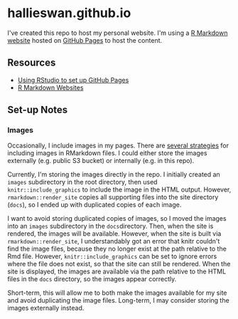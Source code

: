 # hallieswan.github.io

I've created this repo to host my personal website. I'm using a [R Markdown website](https://bookdown.org/yihui/rmarkdown/rmarkdown-site.html) hosted on [GitHub Pages](https://pages.github.com) to host the content. 

## Resources

- [Using RStudio to set up GitHub Pages](https://resources.github.com/github-and-rstudio/)
- [R Markdown Websites](https://bookdown.org/yihui/rmarkdown/rmarkdown-site.html)

## Set-up Notes

### Images

Occasionally, I include images in my pages. There are [several strategies](https://stackoverflow.com/questions/25166624/insert-picture-table-in-r-markdown) for including images in RMarkdown files. I could either store the images externally (e.g. public S3 bucket) or internally (e.g. in this repo). 

Currently, I'm storing the images directly in the repo. I initially created an `images` subdirectory in the root directory, then used `knitr::include_graphics` to include the image in the HTML output. However, `rmarkdown::render_site` copies all supporting files into the site directory (`docs`), so I ended up with duplicated copies of each image. 

I want to avoid storing duplicated copies of images, so I moved the images into an `images` subdirectory in the `docs`directory. Then, when the site is rendered, the images will be available. However, when the site is built via `rmarkdown::render_site`, I understandably got an error that knitr couldn't find the image files, because they no longer exist at the path relative to the Rmd file. However, `knitr::include_graphics` can be set to ignore errors where the file does not exist, so that the site can still be rendered. When the site is displayed, the images are available via the path relative to the HTML files in the `docs` directory, so the images appear correctly. 

Short-term, this will allow me to both make the images available for my site and avoid duplicating the image files. Long-term, I may consider storing the images externally instead.

